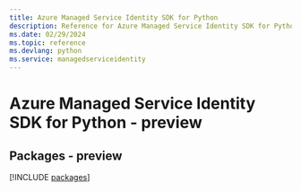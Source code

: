 ```yaml
---
title: Azure Managed Service Identity SDK for Python
description: Reference for Azure Managed Service Identity SDK for Python
ms.date: 02/29/2024
ms.topic: reference
ms.devlang: python
ms.service: managedserviceidentity
---
```

# Azure Managed Service Identity SDK for Python - preview
## Packages - preview
[!INCLUDE [packages](managed-service-identity-index.md)]
